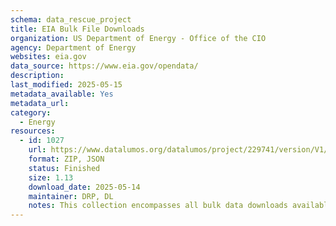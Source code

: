 ```yaml
---
schema: data_rescue_project 
title: EIA Bulk File Downloads
organization: US Department of Energy - Office of the CIO
agency: Department of Energy
websites: eia.gov
data_source: https://www.eia.gov/opendata/
description: 
last_modified: 2025-05-15
metadata_available: Yes
metadata_url: 
category:
  - Energy 
resources:
  - id: 1027
    url: https://www.datalumos.org/datalumos/project/229741/version/V1/view
    format: ZIP, JSON
    status: Finished
    size: 1.13
    download_date: 2025-05-14
    maintainer: DRP, DL
    notes: This collection encompasses all bulk data downloads available on EIA's open data site on 5/14/2025. The manifest.txt files provides descriptions of the included datasets in a JSON format. The datasets are divided by subject. Survey forms used to collect the data are available here https://www.eia.gov/survey/
---
```


